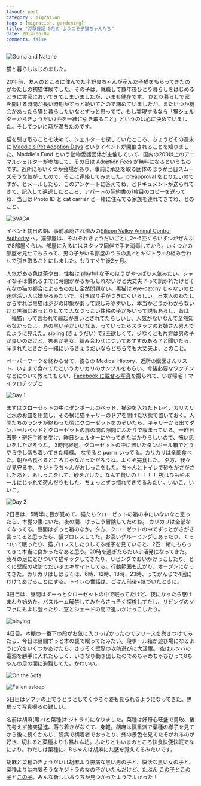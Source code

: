 ```yaml
---
layout: post
category : migration
tags : [migration, gardening]
title: "浮草日記 5月め ようこそ子猫ちゃんたち"
date: 2014-06-04
comments: false
---
```


![Goma and Natane](https://lh4.googleusercontent.com/uIk2ooFq2zRJwps5ilg4K688YTobK0RhtXXBUxQqBIRK=w620-h465-no)

猫と暮らしはじめました。

20年前、友人のところに住んでた半野良ちゃんが産んだ子猫をもらってきたのがわたしの初猫体験でした。その子は、就職して数年後ひとり暮らしをはじめるときに実家においてきてしまいましたが、いまも健在です。
ひとり暮らしで家を開ける時間が長い時期がずっと続いてたので諦めていましたが、またいつか機会があったら猫と暮らしたいなとずっと思ってて、もし実現するなら「猫シェルターからきょうだい2匹を一緒に引き取ること」というのは心に決めていました。そしてついに時が満ちたのです。

猫を引き取ることを決めて、シェルターを探していたところ、ちょうどその週末に [Maddie's Pet Adoption Days](http://adopt.maddiesfund.org/) というイベントが開催されることを知りました。Maddie's Fund という動物愛護団体が主催していて、国内の200以上のアニマルシェルターが参加して、その日は Adoption Fees が無料になるというものです。近所にもいくつか会場があり、事前に承認を取る団体のほうが当日スムーズそうな気がしたので、そこに連絡してみました。preapproval をとりたいのですが、とメールしたら、このアンケートに答えてね、とドキュメントが送られてきて、記入して返送したところ、アパートの契約書の1枚目のコピーを送ってね、当日は Photo ID と cat carrier と一緒に住んでる家族を連れてきてね、とのこと。

![SVACA](https://lh3.googleusercontent.com/-HZYKSnkX9lA/U5YuGJqoEaI/AAAAAAACG94/9BsTF30xHQM/w620-h465-no/P1170716.JPG)

イベント初日の朝、事前承認され済みの[Silicon Valley Animal Control Authority](http://svaca.com/index.aspx?page=2401) へ。猫部屋は、それぞれきょうだいごとに2〜6匹くらいずつがぜんぶで8部屋くらい。部屋に入るにはスタッフ同伴で手を消毒してから。いくつかの部屋を見せてもらって、男の子がいる部屋のうちの黒♂とキジトラ♀の組み合わせで引き取ることにしました。もうすぐ生後2ヶ月。

人気がある色は茶や白、性格は playful な子のほうがやっぱり人気みたい。シャイな子は慣れるまでに時間かかるかもしれないけど大丈夫？って訊かれたけどそんなの猫の都合によるものだし全然問題ない。黒猫は eye-catchy じゃないのと迷信深い人は嫌がるみたいで、引き取り手がつきにくいらしい。日本人のわたしからすれば黒猫はジジの印象があって親しみやすいし、本当かどうかわからないけど黒猫はおっとりしてて人なつっこい性格の子が多いって説もあるし、昔は「福猫」って言われて縁起が良いとされてたらしいし、人気がないなんて全然知らなかったよ。あの黒い子がいいなぁ、っていったらスタッフのお姉さん喜んでたように見えた。sibling (きょうだい) で2匹欲しくて、少なくとも片方は男の子が良いのだけど、男男か男女、組み合わせについておすすめある？と聞いたら、産まれたときから一緒にいるきょうだいならどちらでも大丈夫よ、とのこと。

ペーパーワークを終わらせて、彼らの Medical History、近所の獣医さんリスト、いままで食べてたというカリカリのサンプルをもらい、今後必要なワクチンなどについて教えてもらい、[Facebook に載せる写真](https://www.facebook.com/SVACAPETS/photos/a.112952802057.99059.45543427057/10152158179662058/?type=1)を撮られて、いざ帰宅！マイクロチップと

![Day 1](https://lh3.googleusercontent.com/-Dwopw2ju1Mw/U4paQF50StI/AAAAAAACGJI/WJecwc1HawY/w620-h465-no/14+-+1)

まずはクローゼットの中にダンボールのベッド、猫砂を入れたトレイ、カリカリと水のお皿を用意し、その横に猫キャリーのドアを開けた状態で置いておく。人間たちのランチが終わった頃にクローゼットをのぞいたら、キャリーから出てダンボールベッドとクローゼットの扉の間の隙間にふたりで収まっている。一昨日去勢・避妊手術を受け、昨日シェルターにやってきたばかりらしいので、怖い思いをしただろうね。
3時間経過、クローゼットの中に置いたダンボール箱でどうやら少し落ち着いてきた模様。 なでると purrrr いってる。カリカリは全部食べた。朝から食べるどころじゃなかっただろうね。よくぞ完食した。
夕方、我々が見守る中、キジトラちゃんがおしっこをした。ちゃんとトイレで砂をがさがさしたあと、おしっこをして、砂をかけた。なんて賢いの！！！！
夜はひもやボールにじゃれて遊んだりもした。ちょっとずつ慣れてきてるみたい。いいこ、いいこ。

![Day 2](https://lh5.googleusercontent.com/-8wWyYudf9rU/U4vBhpBXD8I/AAAAAAACGJI/BMIt761w-8w/w760-h570-no/14+-+3)

2日目は、5時半に目が覚めて、猫たちクローゼットの箱の中にいないなと思ったら、本棚の裏にいた。夜の間、けっこう冒険してたのね。 カリカリは全部なくなってる。昼間はずっと箱のなか。夕方、クローゼットの中でずっとがさがさ言ってると思ったら、猫プロレスしてた。お互いグルーミングしあったり、くっついて眠ったり、猫プロレスしたりしてる様子を見ていると、2匹一緒にもらってきて本当に良かったなあと思う。20時を過ぎたらだいぶ活発になってきた。我々の足にとびついて猫キックしてきたり、リビングでおいかけっこしたり。とくに壁際の攻防でだいぶエキサイトしてる。行動範囲も広がり、オープンになってきた。カリカリはしばらくは、6時、12時、18時、23時、ってかんじで4回にわけてあげることにする。トイレの世話は、ごはん前後+気づいたときに。


3日目は、昼間はずーっとクローゼットの中で眠ってたけど、夜になったら駆けまわり始めた。バスルーム解禁してみたらさっそく探検してたし、リビングのソファにもよじ登ったり、窓とシェードの間で追いかけっこしたり。

![playing](https://lh5.googleusercontent.com/-cfHeR8lNwao/U46la_fn9lI/AAAAAAACGJI/xvFSqIk9CwE/w620-h465-no/P1170864.JPG)

4日目。本棚の一番下の段がお気に入りっぽかったのでフリースを巻きつけてみたら、今日は昼間ずっと本の裏で眠ってたみたい。段ボール箱が遊び場になるように穴をいくつかあけたら、さっそく壁際の攻防遊びに大活躍。
夜はルンバの電源を勝手に入れたらしく、いきなり動き出したのでめちゃめちゃびびって8ちゃんの足の間に避難してた。かわいい。

![On the Sofa](https://lh3.googleusercontent.com/-e-L8E2bk2nw/U4-_ysmtVSI/AAAAAAACGJI/ob27MGjtLZQ/w620-h465-no/P1170956.JPG)

![Fallen asleep](https://lh4.googleusercontent.com/-if-XTjtxGis/U4-_2R9zMAI/AAAAAAACGJc/OybVnp3ojlY/w620-h465-no/P1170955.JPG)

5日目はソファの上でうとうとしてくつろぐ姿も見られるようになってきた。黒猫って写真撮るの難しい。

名前は胡麻(黒♂)と菜種(キジトラ♀)になりました。菜種は好奇心旺盛で勇敢、後先考えず猪突猛進、落ち着きがなくて、身軽。胡麻は慎重派で菜種の様子を見てから後に続くかんじ、臆病で横着者でおっとり、外の景色を見てたそがれるのが好き、切れると菜種よりも暴れん坊。ふたりともいまのところ快食快便快眠でなにより。わたしは菜種に、8ちゃんは胡麻に共感を覚えてるみたいです。

胡麻と菜種のきょうだいは胡麻より臆病な黒い男の子と、快活な黒い女の子と、菜種よりは内気そうなキジトラの女の子がいたんだけど、たぶん
[この子](https://www.facebook.com/SVACAPETS/photos/pb.45543427057.-2207520000.1402352558./10152158576717058/?type=3&theater)と[この子](https://www.facebook.com/SVACAPETS/photos/a.10152161185482058.1073741902.45543427057/10152161189642058/?type=3&theater)と[この子](https://www.facebook.com/SVACAPETS/photos/a.10152161185482058.1073741902.45543427057/10152161190657058/?type=3&theater)。みんな新しいおうちが見つかったようでよかった！


